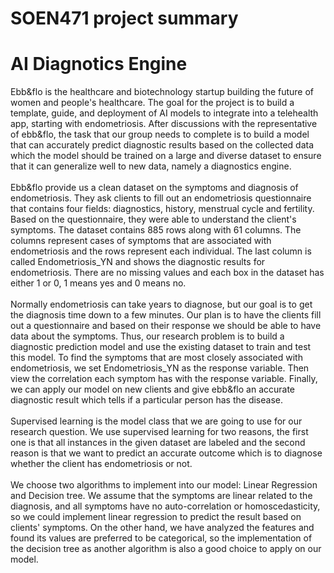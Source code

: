 # SOEN471 project summary
# AI Diagnotics Engine
Ebb&flo is the healthcare and biotechnology startup building the future of women and people's healthcare. The goal for the project is to build a template, guide, and deployment of AI models to integrate into a telehealth app, starting with endometriosis. After discussions with the representative of ebb&flo, the task that our group needs to complete is to build a model that can accurately predict diagnostic results based on the collected data which the model should be trained on a large and diverse dataset to ensure that it can generalize well to new data, namely a diagnostics engine. <br><br>
Ebb&flo provide us a clean dataset on the symptoms and diagnosis of endometriosis. They ask clients to fill out an endometriosis questionnaire that contains four fields: diagnostics, history, menstrual cycle and fertility. Based on the questionnaire, they were able to understand the client's symptoms. The dataset contains 885 rows along with 61 columns. The columns represent cases of symptoms that are associated with endometriosis and the rows represent each individual. The last column is called Endometriosis_YN and shows the diagnostic results for endometriosis. There are no missing values and each box in the dataset has either 1 or 0, 1 means yes and 0 means no. <br><br>
Normally endometriosis can take years to diagnose, but our goal is to get the diagnosis time down to a few minutes. Our plan is to have the clients fill out a questionnaire and based on their response we should be able to have data about the symptoms. Thus, our research problem is to build a diagnostic prediction model and use the existing dataset to train and test this model. To find the symptoms that are most closely associated with endometriosis, we set Endometriosis_YN as the response variable. Then view the correlation each symptom has with the response variable. Finally, we can apply our model on new clients and give ebb&flo an accurate diagnostic result which tells if a particular person has the disease.<br><br>
Supervised learning is the model class that we are going to use for our research question. We use supervised learning for two reasons, the first one is that all instances in the given dataset are labeled and the second reason is that we want to predict an accurate outcome which is to diagnose whether the client has endometriosis or not. <br><br>
We choose two algorithms to implement into our model: Linear Regression and Decision tree. We assume that the symptoms are linear related to the diagnosis, and all symptoms have no auto-correlation or homoscedasticity, so we could implement linear regression to predict the result based on clients' symptoms. On the other hand, we have analyzed the features and found its values are preferred to be categorical, so the implementation of the decision tree as another algorithm is also a good choice to apply on our model.
